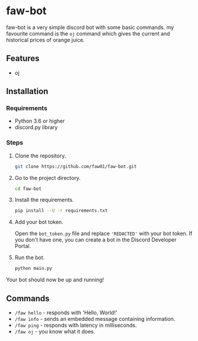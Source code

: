 # faw-bot

faw-bot is a very simple discord bot with some basic commands. 
my favourite command is the `oj` command which gives the current and historical prices of orange juice.

## Features

- oj

## Installation

### Requirements

- Python 3.6 or higher
- discord.py library

### Steps

1. Clone the repository.

    ```bash
    git clone https://github.com/faw01/faw-bot.git
    ```

2. Go to the project directory.

    ```bash
    cd faw-bot
    ```

3. Install the requirements.

    ```bash
    pip install --U -r requirements.txt
    ```

4. Add your bot token.

   Open the `bot_token.py` file and replace `'REDACTED'` with your bot token. If you don't have one, you can create a bot in the Discord Developer Portal.

5. Run the bot.

    ```bash
    python main.py
    ```

Your bot should now be up and running!

## Commands

- `/faw hello` - responds with 'Hello, World!'
- `/faw info` - sends an embedded message containing information.
- `/faw ping` - responds with latency in milliseconds.
- `/faw oj` - you know what it does.
